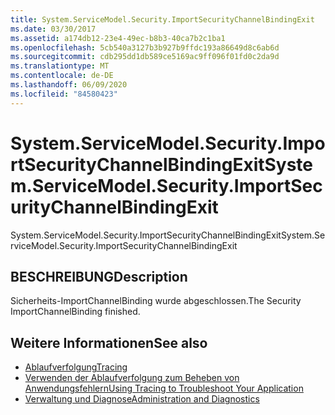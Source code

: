 ```yaml
---
title: System.ServiceModel.Security.ImportSecurityChannelBindingExit
ms.date: 03/30/2017
ms.assetid: a174db12-23e4-49ec-b8b3-40ca7b2c1ba1
ms.openlocfilehash: 5cb540a3127b3b927b9ffdc193a86649d8c6ab6d
ms.sourcegitcommit: cdb295dd1db589ce5169ac9ff096f01fd0c2da9d
ms.translationtype: MT
ms.contentlocale: de-DE
ms.lasthandoff: 06/09/2020
ms.locfileid: "84580423"
---
```

# <a name="systemservicemodelsecurityimportsecuritychannelbindingexit"></a><span data-ttu-id="478d1-102">System.ServiceModel.Security.ImportSecurityChannelBindingExit</span><span class="sxs-lookup"><span data-stu-id="478d1-102">System.ServiceModel.Security.ImportSecurityChannelBindingExit</span></span>
<span data-ttu-id="478d1-103">System.ServiceModel.Security.ImportSecurityChannelBindingExit</span><span class="sxs-lookup"><span data-stu-id="478d1-103">System.ServiceModel.Security.ImportSecurityChannelBindingExit</span></span>  
  
## <a name="description"></a><span data-ttu-id="478d1-104">BESCHREIBUNG</span><span class="sxs-lookup"><span data-stu-id="478d1-104">Description</span></span>  
 <span data-ttu-id="478d1-105">Sicherheits-ImportChannelBinding wurde abgeschlossen.</span><span class="sxs-lookup"><span data-stu-id="478d1-105">The Security ImportChannelBinding finished.</span></span>  
  
## <a name="see-also"></a><span data-ttu-id="478d1-106">Weitere Informationen</span><span class="sxs-lookup"><span data-stu-id="478d1-106">See also</span></span>

- [<span data-ttu-id="478d1-107">Ablaufverfolgung</span><span class="sxs-lookup"><span data-stu-id="478d1-107">Tracing</span></span>](index.md)
- [<span data-ttu-id="478d1-108">Verwenden der Ablaufverfolgung zum Beheben von Anwendungsfehlern</span><span class="sxs-lookup"><span data-stu-id="478d1-108">Using Tracing to Troubleshoot Your Application</span></span>](using-tracing-to-troubleshoot-your-application.md)
- [<span data-ttu-id="478d1-109">Verwaltung und Diagnose</span><span class="sxs-lookup"><span data-stu-id="478d1-109">Administration and Diagnostics</span></span>](../index.md)
